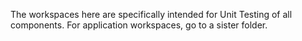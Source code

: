 The workspaces here are specifically intended for Unit Testing of all components. For application workspaces, go to a sister folder.
